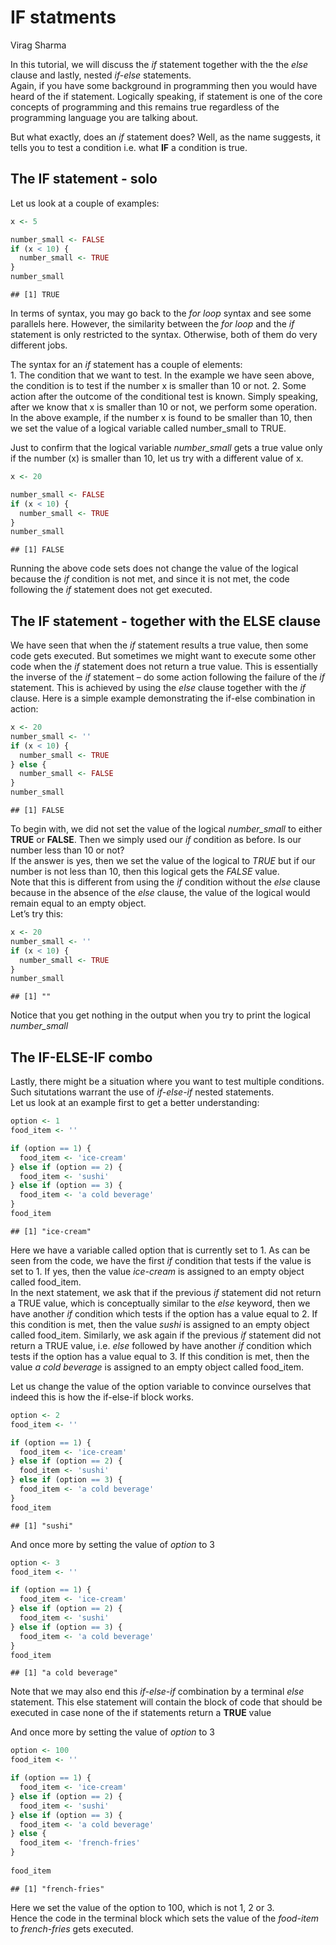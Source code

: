 IF statments
================
Virag Sharma

In this tutorial, we will discuss the *if* statement together with the
the *else* clause and lastly, nested *if-else* statements.  
Again, if you have some background in programming then you would have
heard of the if statement. Logically speaking, if statement is one of
the core concepts of programming and this remains true regardless of the
programming language you are talking about.

But what exactly, does an *if* statement does? Well, as the name
suggests, it tells you to test a condition i.e. what **IF** a condition
is true.

## The IF statement - solo

Let us look at a couple of examples:

``` r
x <- 5

number_small <- FALSE
if (x < 10) {
  number_small <- TRUE
}
number_small
```

    ## [1] TRUE

In terms of syntax, you may go back to the *for loop* syntax and see
some parallels here. However, the similarity between the *for loop* and
the *if* statement is only restricted to the syntax. Otherwise, both of
them do very different jobs.

The syntax for an *if* statement has a couple of elements:  
1\. The condition that we want to test. In the example we have seen
above, the condition is to test if the number x is smaller than 10 or
not. 2. Some action after the outcome of the conditional test is known.
Simply speaking, after we know that x is smaller than 10 or not, we
perform some operation. In the above example, if the number x is found
to be smaller than 10, then we set the value of a logical variable
called number\_small to TRUE.

Just to confirm that the logical variable *number\_small* gets a true
value only if the number (x) is smaller than 10, let us try with a
different value of x.

``` r
x <- 20

number_small <- FALSE
if (x < 10) {
  number_small <- TRUE
}
number_small
```

    ## [1] FALSE

Running the above code sets does not change the value of the logical
because the *if* condition is not met, and since it is not met, the code
following the *if* statement does not get executed.

## The IF statement - together with the ELSE clause

We have seen that when the *if* statement results a true value, then
some code gets executed. But sometimes we might want to execute some
other code when the *if* statement does not return a true value. This is
essentially the inverse of the *if* statement – do some action following
the failure of the *if* statement. This is achieved by using the *else*
clause together with the *if* clause. Here is a simple example
demonstrating the if-else combination in action:

``` r
x <- 20
number_small <- ''
if (x < 10) {
  number_small <- TRUE
} else {
  number_small <- FALSE  
}
number_small
```

    ## [1] FALSE

To begin with, we did not set the value of the logical *number\_small*
to either **TRUE** or **FALSE**. Then we simply used our *if* condition
as before. Is our number less than 10 or not?  
If the answer is yes, then we set the value of the logical to *TRUE* but
if our number is not less than 10, then this logical gets the *FALSE*
value.  
Note that this is different from using the *if* condition without the
*else* clause because in the absence of the *else* clause, the value of
the logical would remain equal to an empty object.  
Let’s try this:

``` r
x <- 20
number_small <- ''
if (x < 10) {
  number_small <- TRUE
}
number_small
```

    ## [1] ""

Notice that you get nothing in the output when you try to print the
logical *number\_small*

## The IF-ELSE-IF combo

Lastly, there might be a situation where you want to test multiple
conditions. Such situtations warrant the use of *if-else-if* nested
statements.  
Let us look at an example first to get a better understanding:

``` r
option <- 1
food_item <- ''

if (option == 1) {
  food_item <- 'ice-cream'  
} else if (option == 2) {
  food_item <- 'sushi'
} else if (option == 3) {
  food_item <- 'a cold beverage'
}
food_item
```

    ## [1] "ice-cream"

Here we have a variable called option that is currently set to 1. As can
be seen from the code, we have the first *if* condition that tests if
the value is set to 1. If yes, then the value *ice-cream* is assigned to
an empty object called food\_item.  
In the next statement, we ask that if the previous *if* statement did
not return a TRUE value, which is conceptually similar to the *else*
keyword, then we have another *if* condition which tests if the option
has a value equal to 2. If this condition is met, then the value *sushi*
is assigned to an empty object called food\_item. Similarly, we ask
again if the previous *if* statement did not return a TRUE value, i.e.
*else* followed by have another *if* condition which tests if the option
has a value equal to 3. If this condition is met, then the value *a cold
beverage* is assigned to an empty object called food\_item.

Let us change the value of the option variable to convince ourselves
that indeed this is how the if-else-if block works.

``` r
option <- 2
food_item <- ''

if (option == 1) {
  food_item <- 'ice-cream'  
} else if (option == 2) {
  food_item <- 'sushi'
} else if (option == 3) {
  food_item <- 'a cold beverage'
}
food_item
```

    ## [1] "sushi"

And once more by setting the value of *option* to 3

``` r
option <- 3
food_item <- ''

if (option == 1) {
  food_item <- 'ice-cream'  
} else if (option == 2) {
  food_item <- 'sushi'
} else if (option == 3) {
  food_item <- 'a cold beverage'
}
food_item
```

    ## [1] "a cold beverage"

Note that we may also end this *if-else-if* combination by a terminal
*else* statement. This else statement will contain the block of code
that should be executed in case none of the if statements return a
**TRUE** value

And once more by setting the value of *option* to 3

``` r
option <- 100
food_item <- ''

if (option == 1) {
  food_item <- 'ice-cream'  
} else if (option == 2) {
  food_item <- 'sushi'
} else if (option == 3) {
  food_item <- 'a cold beverage'
} else {
  food_item <- 'french-fries'
}
  
food_item
```

    ## [1] "french-fries"

Here we set the value of the option to 100, which is not 1, 2 or 3.  
Hence the code in the terminal block which sets the value of the
*food-item* to *french-fries* gets executed.
